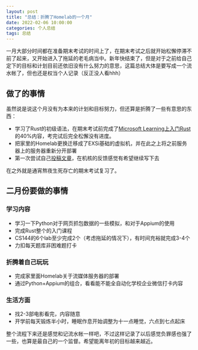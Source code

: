 ```yaml
---
layout: post
title: "总结：折腾了Homelab的一个月"
date: 2022-02-06 10:00:00
categories: 个人总结 
tags: 总结
---
```


一月大部分时间都在准备期末考试的时间上了，在期末考试之后就开始松懈停滞不前了起来，又开始进入了拖延的老毛病当中。新年快结束了，但是对于之前给自己定下的目标和计划目前还依旧没有什么努力的意思，这篇总结大体是要写成一个流水帐了，但也还是权当个人记录（反正没人看hhh）

## 做了的事情

虽然说是说这个月没有为本来的计划和目标努力，但还算是折腾了一些有意思的东西：

* 学习了Rust的初级语法，在期末考试前完成了[Microsoft Learning上入门Rust](https://docs.microsoft.com/en-us/learn/paths/rust-first-steps/)的40%内容，考完试后完全松懈没有进度。
* 把家里的Homelab更换迁移成了EXSi基础的虚拟机，并在此之上将之前服务器上的服务器重新分开部署
* 第一次尝试自己[投稿文章](https://www.gcores.com/articles/146815)，在机核的反馈感觉有希望继续写下去

在之外就是通宵熬夜生死存亡的期末考试复习了。

## 二月份要做的事情

### 学习内容

* 学习一下Python对于网页抓包数据的一些模拟，和对于Appium的使用
* 完成Rust整个的入门课程
* CS144的6个lab至少完成2个（考虑拖延的情况下），有时间充裕就完成3-4个
* 力扣每天题库非困难题打卡

### 折腾着自己玩玩

* 完成家里面Homelab关于流媒体服务器的部署
* 通过Python+Appium的组合，看看能不能全自动化学校企业微信打卡内容

### 生活方面

* 找2-3部电影看完，内容随意
* 开学前每天锻炼半小时，睡眠作息开始调整为十一点睡觉，六点到七点起床

整个流程下来还是感觉和记流水帐一样吧，不过这样记录了以后感觉负罪感也强了一些，也算是最自己的一个监督。希望能离年初的目标越来越近。
